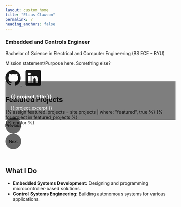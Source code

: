 ```yaml
---
layout: custom_home
title: "Elias Clawson"
permalink: /
heading_anchors: false
---
```





### Embedded and Controls Engineer
Bachelor of Science in Electrical and Computer Engineering (BS ECE - BYU)

Mission statement/Purpose here. Something else?

<a href="https://github.com/eliasclawson" target="_blank" aria-label="GitHub">
    <svg height="48" width="48" fill="currentColor" aria-hidden="true" viewBox="0 0 16 16">
        <path d="M8 0C3.58 0 0 3.58 0 8a8 8 0 005.47 7.59c.4.07.55-.17.55-.38v-1.33C4.07 14.41 3.6 13.13 3.6 13.13c-.36-.91-.88-1.15-.88-1.15-.72-.49.06-.48.06-.48.8.06 1.22.82 1.22.82.7 1.2 1.84.85 2.29.65.07-.51.27-.85.49-1.05-1.75-.2-3.58-.88-3.58-3.93 0-.87.31-1.58.82-2.14-.08-.2-.36-1.02.08-2.12 0 0 .67-.21 2.2.82a7.7 7.7 0 014 0c1.53-1.03 2.2-.82 2.2-.82.44 1.1.16 1.92.08 2.12.51.56.82 1.27.82 2.14 0 3.06-1.84 3.73-3.6 3.93.28.24.53.72.53 1.45v2.15c0 .21.15.46.55.38A8 8 0 0016 8c0-4.42-3.58-8-8-8z"/>
    </svg>
</a>
<a href="https://www.linkedin.com/in/elias-clawson" target="_blank" aria-label="LinkedIn" style="margin-left: 12px;">
    <svg height="48" width="48" fill="currentColor" aria-hidden="true" viewBox="0 0 16 16">
        <path d="M0 1.146C0 .513.526 0 1.175 0h13.65C15.474 0 16 .513 16 1.146v13.708c0 .633-.526 1.146-1.175 1.146H1.175C.526 16 0 15.487 0 14.854V1.146zM4.943 13.2V6.169H2.542V13.2h2.401zM3.743 5.193c.837 0 1.357-.554 1.357-1.248-.015-.708-.52-1.249-1.34-1.249-.82 0-1.357.541-1.357 1.249 0 .694.52 1.248 1.31 1.248h.03zm4.09 8.007V9.359c0-.206.015-.413.075-.56.164-.413.54-.84 1.17-.84.825 0 1.155.633 1.155 1.56v3.681h2.401V9.26c0-2.099-1.11-3.074-2.589-3.074-1.207 0-1.735.826-2.034 1.401h.015V6.17H5.844c.03.634 0 7.03 0 7.03h2.402z"/>
    </svg>
</a>


## Featured Projects

<div id="projectCarousel" class="carousel slide" data-ride="carousel" data-interval="5000">
  <div class="carousel-inner">
    {% assign featured_projects = site.projects | where: "featured", true %}
    {% for project in featured_projects %}
    <div class="carousel-item {% if forloop.first %}active{% endif %}">
      <a href="{{ project.url }}" style="text-decoration: none; color: inherit;">
        <div class="carousel-image" style="position:relative;   background:url('{{ project.image }}') center/cover;">
          <div class="carousel-caption" style="background: rgba(0,0,0,0.5); color: white; padding: 1rem; position: absolute; bottom: 0; width: 100%;">
            <h3>{{ project.title }}</h3>
            <p>{{ project.excerpt }}</p>
          </div>
        </div>
      </a>
    </div>
    {% endfor %}
  </div>

  <button class="carousel-control-prev custom-carousel-btn" type="button" data-target="#projectCarousel" data-slide="prev">
    <span class="carousel-control-prev-icon" aria-hidden="true"></span>
    <span class="sr-only">Previous</span>
  </button>
  <button class="carousel-control-next custom-carousel-btn" type="button" data-target="#projectCarousel" data-slide="next">
    <span class="carousel-control-next-icon" aria-hidden="true"></span>
    <span class="sr-only">Next</span>
  </button>
</div>

<style>
.custom-carousel-btn {
  width: 50px;
  height: 50px;
  background-color: rgba(0, 0, 0, 0.6);
  border: none;
  border-radius: 50%;
  display: flex;
  align-items: center;
  justify-content: center;
  top: 50%;
  transform: translateY(-50%);
}

.carousel-control-prev {
  left: 20px;
}
.carousel-control-next {
  right: 20px;
}

.carousel-image {
  height: auto;
  max-width: 100%;
  object-fit: cover;
}

.carousel-caption {
  transition: opacity 0.5s ease-in-out;
}

.carousel-item {
  transition: transform 0.5s ease-in-out;
}

</style>


## What I Do

- **Embedded Systems Development:** Designing and programming microcontroller-based solutions.
- **Control Systems Engineering:** Building autonomous systems for various applications.